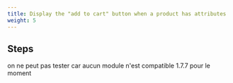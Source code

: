 ```yaml
---
title: Display the "add to cart" button when a product has attributes
weight: 5
---
```

## Steps

on ne peut pas tester car aucun module n'est compatible 1.7.7 pour le moment

